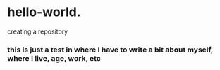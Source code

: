 # hello-world.
creating a repository
### this is just a test in where I have to write a bit about myself, where I live, age, work, etc 
